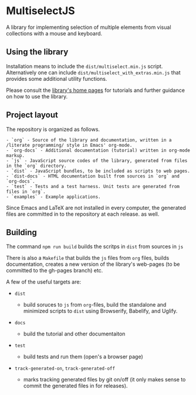 # MultiselectJS

A library for implementing selection of multiple elements from visual collections with a mouse and keyboard.

## Using the library

Installation means to include the `dist/multiselect.min.js` script.
Alternatively one can include 
`dist/multiselect_with_extras.min.js` that provides some additional
utility functions.

Please consult the [library's home pages](http://hotdrink.github.io/multiselectjs/) for tutorials and further guidance on how to use the library.

## Project layout

The repository is organized as follows.

    - `org` - Source of the library and documentation, written in a /literate programming/ style in Emacs' org-mode.
    - `org-docs` - Additional documentation (tutorial) written in org-mode markup.
    - `js` - JavaScript source codes of the library, generated from files in the `org` directory.
    - `dist` - JavaScript bundles, to be included as scripts to web pages.
    - `dist-docs` - HTML documentation built from sources in `org` and `org-docs`.
    - `test` - Tests and a test harness. Unit tests are generated from files in `org`.
    - `examples` - Example applications.

Since Emacs and LaTeX are not installed in every computer,
the generated files are committed in to the repository at each release.
as well.

## Building

The command `npm run build` builds the scritps in `dist` from sources in `js`

There is also a `Makefile` that builds the `js` files from `org` files, builds
documentation, creates a new version of the library's web-pages (to be committed
to the gh-pages branch) etc.

A few of the useful targets are:

- `dist`

  - build soruces to `js` from `org`-files, build the standalone and minimized scripts
    to `dist` using Browserify, Babelify, and Uglify.

- `docs`

  - build the tutorial and other documentaiton

- `test`

  - build tests and run them (open's a browser page)

- `track-generated-on`, `track-generated-off`
  - marks tracking generated files by git on/off (it only makes sense to commit
    the generated files in for releases).



